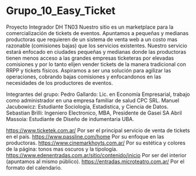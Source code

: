 # Grupo_10_Easy_Ticket
Proyecto Integrador DH TN03
Nuestro sitio es un marketplace para la comercialización de tickets de eventos. Apuntamos a pequeñas y medianas productoras que requieren de un sistema de venta web a un costo mas razonable (comisiones bajas) que los servicios existentes. Nuestro servicio estará enfocado en ciudades pequeñas y medianas donde las productoras tienen menos acceso a  las grandes empresas ticketeras por elevadas comisiones y por lo tanto elijen vender tickets de la manera tradicional con RRPP y tickets físicos. Aspiramos a ser una solución para agilizar las operaciones, cobrando bajas comisiones y enfocandonos en las necesidades de los productores de eventos. 

Integrantes del grupo:
Pedro Gallardo: Lic. en Economía Empresarial, trabajo como administrador en una empresa familiar de salud CPC SRL.
Manuel Jacubowicz: Estudiante Sociologia, Estadistica, y Ciencia de Datos. 
Sebastian Brilli: Ingeniero Electronico, MBA, Presidente de Gasei SA
Abril Massoia: Estudiante de Diseño de indumentaria UBA.

https://www.ticketek.com.ar/ Por ser el principal servicio de venta de tickets en el país.
https://www.passline.com/home Por su enfoque en las productoras.
https://www.cinemarkhoyts.com.ar/ Por su estética y colores de la página: tonos mas oscuros y la tipología.
https://www.edenentradas.com.ar/sitio/contenido/inicio Por ser del interior (apuntamos al mismo público). 
https://entradas.microteatro.com.ar/ Por el formato del calendario.


